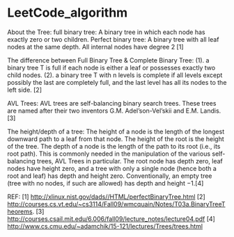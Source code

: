 LeetCode_algorithm
==================

About the Tree:
full binary tree: A binary tree in which each node has exactly zero or two children.
Perfect binary tree: A binary tree with all leaf nodes at the same depth. All internal nodes have degree 2 [1]

The difference between Full Binary Tree & Complete Binary Tree:
(1). a binary tree T is full if each node is either a leaf or possesses exactly two child nodes.
(2). a binary tree T with n levels is complete if all levels except possibly the last are completely full, and the last level has all its 
nodes to the left side. [2]

AVL Trees: AVL trees are self-balancing binary search trees. These trees are named after their two
inventors G.M. Adel’son-Vel’skii and E.M. Landis. [3]

The height/depth of a tree:
The height of a node is the length of the longest downward path to a leaf from that node. 
The height of the root is the height of the tree. The depth of a node is the length of the path to its root (i.e., its root path).
This is commonly needed in the manipulation of the various self-balancing trees, 
AVL Trees in particular. The root node has depth zero, leaf nodes have height zero, 
and a tree with only a single node (hence both a root and leaf) has depth and height zero. 
Conventionally, an empty tree (tree with no nodes, if such are allowed) has depth and height −1.[4]


REF: 
[1] http://xlinux.nist.gov/dads//HTML/perfectBinaryTree.html
[2] http://courses.cs.vt.edu/~cs3114/Fall09/wmcquain/Notes/T03a.BinaryTreeTheorems.
[3] http://courses.csail.mit.edu/6.006/fall09/lecture_notes/lecture04.pdf
[4] http://www.cs.cmu.edu/~adamchik/15-121/lectures/Trees/trees.html
